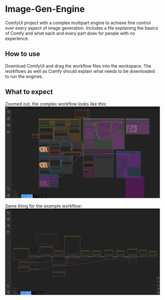 # Image-Gen-Engine
ComfyUI project with a complex multipart engine to achieve fine control over every aspect of image generation. Includes a file explaining the basics of Comfy and what each and every part does for people with no experience.

## How to use
Download ComfyUI and drag the workflow files into the workspace. The workflows as well as Comfy should explain what needs to be downloaded to run the engines.

## What to expect
Zoomed out, the complex workflow looks like this:
![Complex](Images/complex-image.png)

Same thing for the example workflow:
![Example](Images/example-image.png)